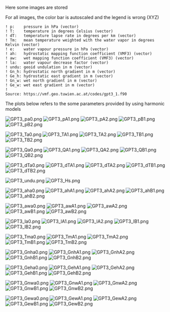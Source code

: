 Here some images are stored

For all images, the color bar is autoscaled and the legend is wrong (XYZ)

```
! p:    pressure in hPa (vector) 
! T:    temperature in degrees Celsius (vector)
! dT:   temperature lapse rate in degrees per km (vector)
! Tm:   mean temperature weighted with the water vapor in degrees Kelvin (vector) 
! e:    water vapour pressure in hPa (vector)
! ah:   hydrostatic mapping function coefficient (VMF3) (vector)
! aw:   wet mapping function coefficient (VMF3) (vector)
! la:   water vapour decrease factor (vector)
! undu: geoid undulation in m (vector)
! Gn_h: hydrostatic north gradient in m (vector)
! Ge_h: hydrostatic east gradient in m (vector)
! Gn_w: wet north gradient in m (vector)
! Ge_w: wet east gradient in m (vector)
!
Source: https://vmf.geo.tuwien.ac.at/codes/gpt3_1.f90
```

The plots below refers to the some parameters provided by using harmonic models


![GPT3_pa0.png](GPT3_pa0.png)
![GPT3_pA1.png](GPT3_pA1.png)
![GPT3_pA2.png](GPT3_pA2.png)
![GPT3_pB1.png](GPT3_pB1.png)
![GPT3_pB2.png](GPT3_pB2.png)

![GPT3_Ta0.png](GPT3_Ta0.png)
![GPT3_TA1.png](GPT3_TA1.png)
![GPT3_TA2.png](GPT3_TA2.png)
![GPT3_TB1.png](GPT3_TB1.png)
![GPT3_TB2.png](GPT3_TB2.png)

![GPT3_Qa0.png](GPT3_Qa0.png)
![GPT3_QA1.png](GPT3_QA1.png)
![GPT3_QA2.png](GPT3_QA2.png)
![GPT3_QB1.png](GPT3_QB1.png)
![GPT3_QB2.png](GPT3_QB2.png)

![GPT3_dTa0.png](GPT3_dTa0.png)
![GPT3_dTA1.png](GPT3_dTA1.png)
![GPT3_dTA2.png](GPT3_dTA2.png)
![GPT3_dTB1.png](GPT3_dTB1.png)
![GPT3_dTB2.png](GPT3_dTB2.png)

![GPT3_undu.png](GPT3_undu.png)
![GPT3_Hs.png](GPT3_Hs.png)

![GPT3_aha0.png](GPT3_aha0.png)
![GPT3_ahA1.png](GPT3_ahA1.png)
![GPT3_ahA2.png](GPT3_ahA2.png)
![GPT3_ahB1.png](GPT3_ahB1.png)
![GPT3_ahB2.png](GPT3_ahB2.png)

![GPT3_awa0.png](GPT3_awa0.png)
![GPT3_awA1.png](GPT3_awA1.png)
![GPT3_awA2.png](GPT3_awA2.png)
![GPT3_awB1.png](GPT3_awB1.png)
![GPT3_awB2.png](GPT3_awB2.png)

![GPT3_la0.png](GPT3_la0.png)
![GPT3_lA1.png](GPT3_lA1.png)
![GPT3_lA2.png](GPT3_lA2.png)
![GPT3_lB1.png](GPT3_lB1.png)
![GPT3_lB2.png](GPT3_lB2.png)

![GPT3_Tma0.png](GPT3_Tma0.png)
![GPT3_TmA1.png](GPT3_TmA1.png)
![GPT3_TmA2.png](GPT3_TmA2.png)
![GPT3_TmB1.png](GPT3_TmB1.png)
![GPT3_TmB2.png](GPT3_TmB2.png)

![GPT3_Gnha0.png](GPT3_Gnha0.png)
![GPT3_GnhA1.png](GPT3_GnhA1.png)
![GPT3_GnhA2.png](GPT3_GnhA2.png)
![GPT3_GnhB1.png](GPT3_GnhB1.png)
![GPT3_GnhB2.png](GPT3_GnhB2.png)

![GPT3_Geha0.png](GPT3_Geha0.png)
![GPT3_GehA1.png](GPT3_GehA1.png)
![GPT3_GehA2.png](GPT3_GehA2.png)
![GPT3_GehB1.png](GPT3_GehB1.png)
![GPT3_GehB2.png](GPT3_GehB2.png)

![GPT3_Gnwa0.png](GPT3_Gnwa0.png)
![GPT3_GnwA1.png](GPT3_GnwA1.png)
![GPT3_GnwA2.png](GPT3_GnwA2.png)
![GPT3_GnwB1.png](GPT3_GnwB1.png)
![GPT3_GnwB2.png](GPT3_GnwB2.png)

![GPT3_Gewa0.png](GPT3_Gewa0.png)
![GPT3_GewA1.png](GPT3_GewA1.png)
![GPT3_GewA2.png](GPT3_GewA2.png)
![GPT3_GewB1.png](GPT3_GewB1.png)
![GPT3_GewB2.png](GPT3_GewB2.png)
